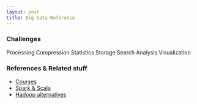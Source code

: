 ```yaml
---
layout: post
title: Big Data Reference
---
```


### Challenges

<span class="label label-primary">Processing</span>
<span class="label label-primary">Compression</span>
<span class="label label-primary">Statistics</span>
<span class="label label-primary">Storage</span>
<span class="label label-primary">Search</span>
<span class="label label-primary">Analysis</span>
<span class="label label-primary">Visualization</span>


### References & Related stuff

* [Courses](http://www.edureka.co/about-big-data-and-hadoop)
* [Spark & Scala](https://www.youtube.com/watch?v=Q76-fCqVjhU)
* [Hadoop alternatives](http://howtojboss.com/2013/09/04/ampd-for-hadoop-alternatives/)